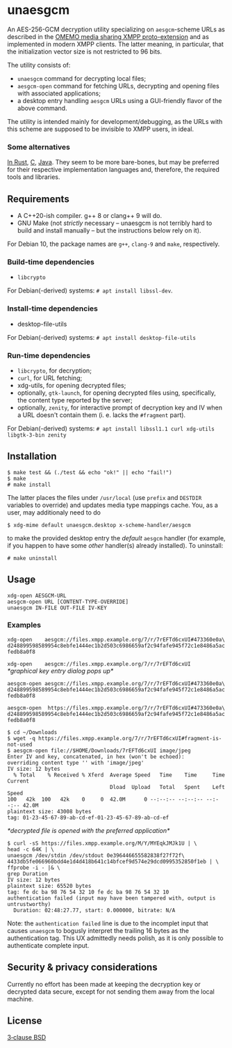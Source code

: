 
# unaesgcm
An AES-256-GCM decryption utility specializing on `aesgcm`-scheme URLs as
described in the [OMEMO media sharing XMPP proto-extension](https://xmpp.org/extensions/inbox/omemo-media-sharing.html)
and as implemented in modern XMPP clients. The latter meaning, in particular,
that the initialization vector size is not restricted to 96 bits.

The utility consists of:

* `unaesgcm` command for decrypting local files;
* `aesgcm-open` command for fetching URLs, decrypting and opening files with
associated applications;
* a desktop entry handling `aesgcm` URLs using a GUI-friendly flavor of the
above command.

The utility is intended mainly for development/debugging, as the URLs with this
scheme are supposed to be invisible to XMPP users, in ideal.

### Some alternatives

[In Rust](https://github.com/moparisthebest/ImageDownloader),
[C](https://github.com/moparisthebest/ImageDownloader/blob/master/aesgcm.c),
[Java](https://github.com/iNPUTmice/ImageDownloader).
They seem to be more bare-bones, but may be preferred for their respective
implementation languages and, therefore, the required tools and libraries.


## Requirements

* A C++20-ish compiler. g++ 8 or clang++ 9 will do.
* GNU Make (not *strictly* necessary – unaesgcm is not terribly hard to build
and install manually – but the instructions below rely on it).

For Debian 10, the package names are `g++`, `clang-9` and `make`, respectively.

### Build-time dependencies

* `libcrypto`

For Debian(-derived) systems: `# apt install libssl-dev`.

### Install-time dependencies

* desktop-file-utils

For Debian(-derived) systems: `# apt install desktop-file-utils`

### Run-time dependencies

* `libcrypto`, for decryption;
* `curl`, for URL fetching;
* xdg-utils, for opening decrypted files;
* optionally, `gtk-launch`, for opening decrypted files using, specifically,
the content type reported by the server;
* optionally, `zenity`, for interactive prompt of decryption key and IV when a
URL doesn't contain them (i. e. lacks the `#fragment` part).

For Debian(-derived) systems: `# apt install libssl1.1 curl xdg-utils
libgtk-3-bin zenity`


## Installation

```
$ make test && (./test && echo "ok!" || echo "fail!")
$ make
# make install
```

The latter places the files under `/usr/local` (use `prefix` and `DESTDIR`
variables to override) and updates media type mappings cache. You, as a user,
may additionaly need to do

`$ xdg-mime default unaesgcm.desktop x-scheme-handler/aesgcm`

to make the provided desktop entry the *default* `aesgcm` handler (for example,
if you happen to have some *other* handler(s) already installed). To uninstall:

`# make uninstall`

## Usage

```
xdg-open AESGCM-URL
aesgcm-open URL [CONTENT-TYPE-OVERRIDE]
unaesgcm IN-FILE OUT-FILE IV-KEY
```

### Examples

`xdg-open    aesgcm://files.xmpp.example.org/7/r/7rEFTd6cxUI#473360e0a\
d248899598589954c8ebfe1444ec1b2d503c6986659af2c94fafe945f72c1e8486a5acfedb8a0f8`

`xdg-open    aesgcm://files.xmpp.example.org/7/r/7rEFTd6cxUI`  
*\*graphical key entry dialog pops up\**

`aesgcm-open aesgcm://files.xmpp.example.org/7/r/7rEFTd6cxUI#473360e0a\
d248899598589954c8ebfe1444ec1b2d503c6986659af2c94fafe945f72c1e8486a5acfedb8a0f8`

`aesgcm-open  https://files.xmpp.example.org/7/r/7rEFTd6cxUI#473360e0a\
d248899598589954c8ebfe1444ec1b2d503c6986659af2c94fafe945f72c1e8486a5acfedb8a0f8`

```
$ cd ~/Downloads
$ wget -q https://files.xmpp.example.org/7/r/7rEFTd6cxUI#fragment-is-not-used
$ aesgcm-open file://$HOME/Downloads/7rEFTd6cxUI image/jpeg
Enter IV and key, concatenated, in hex (won't be echoed): 
overriding content type '' with 'image/jpeg'
IV size: 12 bytes
  % Total    % Received % Xferd  Average Speed   Time    Time     Time  Current
                                 Dload  Upload   Total   Spent    Left  Speed
100   42k  100   42k    0     0  42.0M      0 --:--:-- --:--:-- --:--:-- 42.0M
plaintext size: 43008 bytes
tag: 01-23-45-67-89-ab-cd-ef-01-23-45-67-89-ab-cd-ef
```  
*\*decrypted file is opened with the preferred application\**

```
$ curl -sS https://files.xmpp.example.org/M/Y/MYEqkJMJk1U | \
head -c 64K | \
unaesgcm /dev/stdin /dev/stdout 0e396446655582838f27f72f\
4433db5fe066960bdd4e1d4d418b641c14bfcef9d574e29dcd0995352850f1eb | \
ffprobe -i - |& \
grep Duration
IV size: 12 bytes
plaintext size: 65520 bytes
tag: fe dc ba 98 76 54 32 10 fe dc ba 98 76 54 32 10 
authentication failed (input may have been tampered with, output is untrustworthy)
  Duration: 02:48:27.77, start: 0.000000, bitrate: N/A
```  
Note: the `authentication failed` line is due to the incomplet input that causes
`unaesgcm` to bogusly interpret the trailing 16 bytes as the authentication tag.
This UX admittedly needs polish, as it is only possible to authenticate complete
input.

## Security & privacy considerations

Currently no effort has been made at keeping the decryption key or decrypted
data secure, except for not sending them away from the local machine.

## License

[3‐clause BSD](LICENSE.md)
